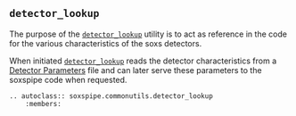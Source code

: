 ## `detector_lookup`

The purpose of the [`detector_lookup`](../_api/soxspipe.commonutils.detector_lookup.html) utility is to act as reference in the code for the various characteristics of the soxs detectors. 

When initiated [`detector_lookup`](../_api/soxspipe.commonutils.detector_lookup.html) reads the detector characteristics from a [Detector Parameters](../files/detector_parameters.md) file and can later serve these parameters to the soxspipe code when requested.

```eval_rst
.. autoclass:: soxspipe.commonutils.detector_lookup
    :members:
```

